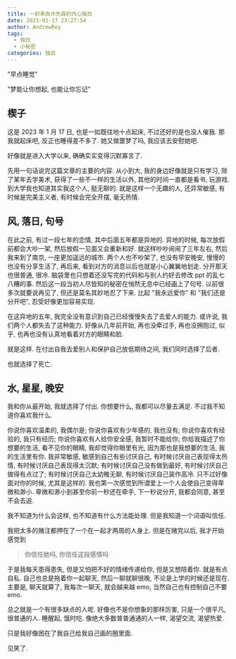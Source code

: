 ```yaml
---
title: 一封来自许先森的内心独白
date: 2023-01-17 23:27:54
author: AndrewRey
tags:
  - 独白
  - 小秘密
categories: 独白
---
```


"早点睡觉"

"梦能让你想起, 也能让你忘记"

## 楔子

这是 2023 年 1 月 17 日, 也是一如既往地十点起床, 不过还好的是也没人催我. 那我就起床吧, 反正也睡得差不多了. 她又做噩梦了吗, 我应该去安慰她吧.

好像就是进入大学以来, 确确实实变得沉默寡言了.

<!--more-->

先用一句话说完这篇文章的主要的内容: 从小到大, 我的身边好像就是只有学习, 除了某年去学美术, 获得了一些不一样的生活以外, 其他的时间一直都是看书, 玩游戏. 到大学我也知道其实我这个人, 挺无聊的. 就是这样一个无趣的人, 还异常敏感, 有时候是完美主义者, 有时候会完全开摆, 毫无热情.

## 风, 落日, 句号

在此之前, 有过一段七年的恋情, 其中后面五年都是异地的. 异地的时候, 每次放假前都会大吵一架, 然后放假一见面又会重新和好. 就这样吵吵闹闹了三年左右, 然后我来到了南京, 一座更加遥远的城市. 两个人也不吵架了, 也没有早安晚安, 慢慢的也没有分享生活了, 再后来, 看到对方的消息以后也就是小心翼翼地划走. 分开那天也很普通, 很冷. 脑袋里也只想着还没写完的代码和与别人约好去修改 ppt 的乱七八糟的事. 然后这一段当初人尽皆知的秘密在悄然无息中已经画上了句号. 以前很多次就要说再见了, 但还是莫名其妙地忍了下来. 比起 "我永远爱你" 和 "我们还是分开吧", 忍受好像更加容易实现.

在这异地的五年, 我完全没有意识到自己已经慢慢失去了去爱人的能力. 或许说, 我们两个人都失去了这种能力. 好像从几年前开始, 再也没牵过手, 再也没拥抱过, 似乎, 也再也没有认真地看着对方的眼睛和脸.

就是这样. 在付出自我去爱别人和保护自己放低期待之间, 我们同时选择了后者.

也就选择了死亡.

## 水, 星星, 晚安

我和你从最开始, 我就选择了付出. 你想要什么, 我都可以尽量去满足. 不过我不知道你喜欢我什么.

你说你喜欢温柔的, 我偶尔是; 你说你喜欢有少年感的, 我也没有; 你说你喜欢有经验的, 我只有经历; 你说你喜欢有人给你安全感, 我暂时不能给你; 你给我描述了你想要的生活, 看不见你的眼睛, 我却觉得你眼里有光, 因为那也是我想要的生活, 我的生活里有你. 我非常敏感, 敏感到自己有些讨厌自己, 有时候讨厌自己表现得太热情, 有时候讨厌自己表现得太沉默; 有时候讨厌自己没有做到最好, 有时候讨厌自己做得有点过了; 有时候讨厌自己太幼稚无聊, 有时候讨厌自己装作高冷. 只不过好像面对你的时候, 尤其是这样的. 我也第一次感觉到所谓爱上一个人会使自己变得卑微和渺小. 卑微和渺小到甚至你前一秒还在牵手, 下一秒说分开, 我都会同意, 甚至不会去追.

我不知道为什么会这样, 也不知道有什么方法能处理. 但是我知道一个词语叫信任.

我把太多的赌注都押在了一个在一起才两周的人身上. 但是在赌完以后, 我才开始感觉到

> 你信任她吗, 你信任这段感情吗

于是我每天患得患失, 但是又怕把不好的情绪传递给你, 但是又想陪着你. 就是有点自私. 自己也总是拖着你一起聊天, 然后一聊就聊很晚, 不论是上学的时候还是现在. 主要是, 聊天就算了, 我每次一聊天, 就会越来越 emo, 当然自己也有控制自己不要 emo.

总之就是一个有很多缺点的人呢. 好像也不是你想象的那样厉害, 只是一个很平凡, 很普通的人. 睡醒起, 饿时吃. 像绝大多数普普通通的人一样, 渴望交流, 渴望热爱.

只是我好像困在了我自己给我自己画的圈里面.

见笑了.
